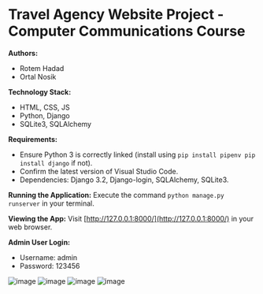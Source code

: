 # Travel Agency Website Project - Computer Communications Course

**Authors:**
- Rotem Hadad 
- Ortal Nosik

**Technology Stack:**
- HTML, CSS, JS
- Python, Django
- SQLite3, SQLAlchemy

**Requirements:**
- Ensure Python 3 is correctly linked (install using `pip install pipenv pip install django` if not).
- Confirm the latest version of Visual Studio Code.
- Dependencies: Django 3.2, Django-login, SQLAlchemy, SQLite3.

**Running the Application:**
Execute the command `python manage.py runserver` in your terminal.

**Viewing the App:**
Visit [http://127.0.0.1:8000/](http://127.0.0.1:8000/) in your web browser.

**Admin User Login:**
- Username: admin
- Password: 123456

![image](https://github.com/OrtalNosik/django-Python-proj-travel/assets/93153515/ff442056-cb2c-4374-84cd-38095cf552ef)
![image](https://github.com/OrtalNosik/django-Python-proj-travel/assets/93153515/db87805a-28c3-4891-a6d0-5f24a6ccd06e)
![image](https://github.com/OrtalNosik/django-Python-proj-travel/assets/93153515/63e0afec-ea9b-426d-9b63-2bc919797d31)
![image](https://github.com/OrtalNosik/django-Python-proj-travel/assets/93153515/ac0cbee1-3d0f-4366-836f-be1442e298b5)
